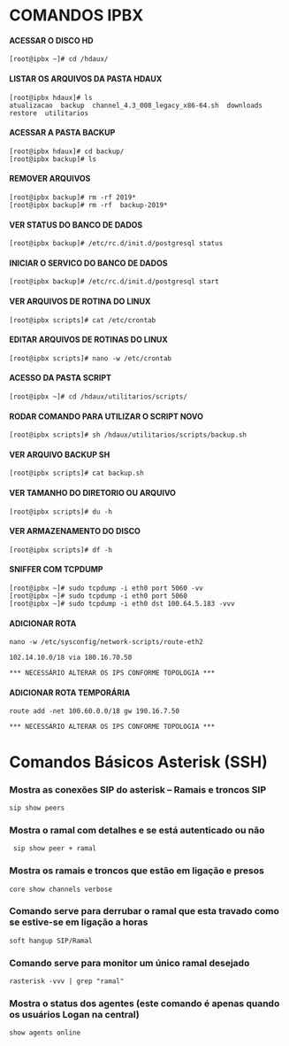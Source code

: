 # COMANDOS IPBX
#### ACESSAR O DISCO HD   
    [root@ipbx ~]# cd /hdaux/
#### LISTAR OS ARQUIVOS DA PASTA HDAUX   
    [root@ipbx hdaux]# ls
    atualizacao  backup  channel_4.3_008_legacy_x86-64.sh  downloads  restore  utilitarios
#### ACESSAR A PASTA BACKUP   
    [root@ipbx hdaux]# cd backup/
    [root@ipbx backup]# ls
#### REMOVER ARQUIVOS    
    [root@ipbx backup]# rm -rf 2019*
    [root@ipbx backup]# rm -rf  backup-2019*
#### VER STATUS DO BANCO DE DADOS   
    [root@ipbx backup]# /etc/rc.d/init.d/postgresql status
#### INICIAR O SERVICO DO BANCO DE DADOS   
    [root@ipbx backup]# /etc/rc.d/init.d/postgresql start
#### VER ARQUIVOS DE ROTINA DO LINUX   
    [root@ipbx scripts]# cat /etc/crontab
#### EDITAR ARQUIVOS DE ROTINAS DO LINUX   
    [root@ipbx scripts]# nano -w /etc/crontab
#### ACESSO DA PASTA SCRIPT   
    [root@ipbx ~]# cd /hdaux/utilitarios/scripts/
#### RODAR COMANDO PARA UTILIZAR O SCRIPT NOVO   
    [root@ipbx scripts]# sh /hdaux/utilitarios/scripts/backup.sh
#### VER ARQUIVO BACKUP SH   
    [root@ipbx scripts]# cat backup.sh
#### VER TAMANHO DO DIRETORIO OU ARQUIVO   
    [root@ipbx scripts]# du -h
#### VER ARMAZENAMENTO DO DISCO   
    [root@ipbx scripts]# df -h
#### SNIFFER COM TCPDUMP     
    [root@ipbx ~]# sudo tcpdump -i eth0 port 5060 -vv   
    [root@ipbx ~]# sudo tcpdump -i eth0 port 5060 
    [root@ipbx ~]# sudo tcpdump -i eth0 dst 100.64.5.183 -vvv
#### ADICIONAR ROTA 
    nano -w /etc/sysconfig/network-scripts/route-eth2

    102.14.10.0/18 via 180.16.70.50

    *** NECESSÁRIO ALTERAR OS IPS CONFORME TOPOLOGIA ***
#### ADICIONAR ROTA TEMPORÁRIA
    route add -net 100.60.0.0/18 gw 190.16.7.50

    *** NECESSÁRIO ALTERAR OS IPS CONFORME TOPOLOGIA ***
# Comandos Básicos Asterisk (SSH)
### Mostra as conexões SIP do asterisk – Ramais e troncos SIP   
    sip show peers
### Mostra o ramal com detalhes e se está autenticado ou não   
     sip show peer + ramal 
### Mostra os ramais e troncos que estão em ligação e presos   
    core show channels verbose
### Comando serve para derrubar o ramal que esta travado como se estive-se em ligação a horas   
    soft hangup SIP/Ramal
### Comando serve para monitor um único ramal desejado
    rasterisk -vvv | grep "ramal"
### Mostra o status dos agentes (este comando é apenas quando os usuários Logan na central)
    show agents online

